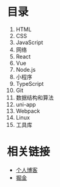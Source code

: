 # 目录

1. HTML
2. CSS
3. JavaScript
4. 网络
5. React
6. Vue
7. Node.js
8. 小程序
9. TypeScript
10. Git
11. 数据结构和算法
12. uni-app
13. Webpack
14. Linux
15. 工具库

# 相关链接

- [个人博客](https://blog.csdn.net/weixin_42755677)
- [掘金](https://juejin.im/timeline/frontend)
